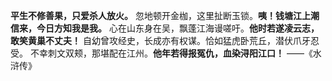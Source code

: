 **平生不修善果，只爱杀人放火。** 忽地顿开金枷，这里扯断玉锁。**咦！钱塘江上潮信来，今日方知我是我。**
心在山东身在吴，飘蓬江海谩嗟吁。**他时若遂凌云志，敢笑黄巢不丈夫！**
自幼曾攻经史，长成亦有权谋。恰如猛虎卧荒丘，潜伏爪牙忍受。    不幸刺文双颊，那堪配在江州。**他年若得报冤仇，血染浔阳江口！**
——《水浒传》